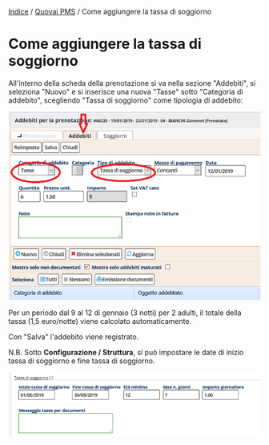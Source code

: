 
[Indice](index.md) / [Quovai PMS](quovai-pms-it.md) / Come aggiungere la tassa di soggiorno

# Come aggiungere la tassa di soggiorno

All'interno della scheda della prenotazione si va nella sezione "Addebiti", si seleziona "Nuovo" e si inserisce una nuova "Tasse" sotto "Categoria di addebito", scegliendo "Tassa di soggiorno" come tipologia di addebito:

![](images/tassa-di-soggiorno-001.png)

Per un periodo dal 9 al 12 di gennaio (3 notti) per 2 adulti, il totale della tassa (1,5 euro/notte) viene calcolato automaticamente.

Con "Salva" l'addebito viene registrato.

N.B. Sotto **Configurazione / Struttura**, si può impostare le date di inizio tassa di soggiorno e fine tassa di soggiorno.  

![](images/tassa-di-soggiorno-002.png)